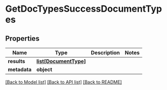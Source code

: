 # GetDocTypesSuccessDocumentTypes

## Properties
Name | Type | Description | Notes
------------ | ------------- | ------------- | -------------
**results** | [**list[DocumentType]**](DocumentType.md) |  | 
**metadata** | **object** |  | 

[[Back to Model list]](../README.md#documentation-for-models) [[Back to API list]](../README.md#documentation-for-api-endpoints) [[Back to README]](../README.md)


